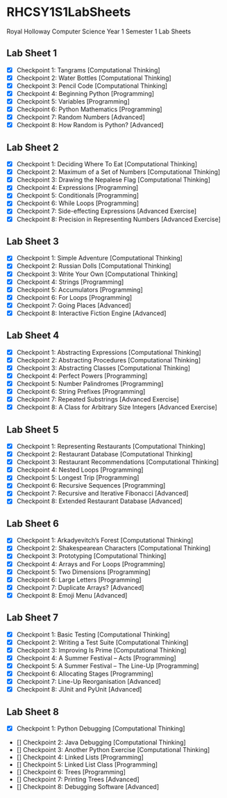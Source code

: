 # RHCSY1S1LabSheets
Royal Holloway Computer Science Year 1 Semester 1 Lab Sheets

## Lab Sheet 1

- [x] Checkpoint 1: Tangrams [Computational Thinking]
- [x] Checkpoint 2: Water Bottles [Computational Thinking]
- [x] Checkpoint 3: Pencil Code [Computational Thinking]
- [x] Checkpoint 4: Beginning Python [Programming]
- [x] Checkpoint 5: Variables [Programming]
- [x] Checkpoint 6: Python Mathematics [Programming]
- [x] Checkpoint 7: Random Numbers [Advanced]
- [x] Checkpoint 8: How Random is Python? [Advanced]

## Lab Sheet 2
- [x] Checkpoint 1: Deciding Where To Eat [Computational Thinking]
- [x] Checkpoint 2: Maximum of a Set of Numbers [Computational Thinking]
- [x] Checkpoint 3: Drawing the Nepalese Flag [Computational Thinking]
- [x] Checkpoint 4: Expressions [Programming]
- [x] Checkpoint 5: Conditionals [Programming]
- [x] Checkpoint 6: While Loops [Programming]
- [x] Checkpoint 7: Side-effecting Expressions [Advanced Exercise]
- [x] Checkpoint 8: Precision in Representing Numbers [Advanced Exercise]

## Lab Sheet 3
- [x] Checkpoint 1: Simple Adventure [Computational Thinking]
- [x] Checkpoint 2: Russian Dolls [Computational Thinking]
- [x] Checkpoint 3: Write Your Own [Computational Thinking]
- [x] Checkpoint 4: Strings [Programming]
- [x] Checkpoint 5: Accumulators [Programming]
- [x] Checkpoint 6: For Loops [Programming]
- [x] Checkpoint 7: Going Places [Advanced]
- [x] Checkpoint 8: Interactive Fiction Engine [Advanced]

## Lab Sheet 4
- [x] Checkpoint 1: Abstracting Expressions [Computational Thinking]
- [x] Checkpoint 2: Abstracting Procedures [Computational Thinking]
- [x] Checkpoint 3: Abstracting Classes [Computational Thinking]
- [x] Checkpoint 4: Perfect Powers [Programming]
- [x] Checkpoint 5: Number Palindromes [Programming]
- [x] Checkpoint 6: String Prefixes [Programming]
- [x] Checkpoint 7: Repeated Substrings [Advanced Exercise]
- [x] Checkpoint 8: A Class for Arbitrary Size Integers [Advanced Exercise]

## Lab Sheet 5
- [x] Checkpoint 1: Representing Restaurants [Computational Thinking]
- [x] Checkpoint 2: Restaurant Database [Computational Thinking]
- [x] Checkpoint 3: Restaurant Recommendations [Computational Thinking]
- [x] Checkpoint 4: Nested Loops [Programming]
- [x] Checkpoint 5: Longest Trip [Programming]
- [x] Checkpoint 6: Recursive Sequences [Programming]
- [x] Checkpoint 7: Recursive and Iterative Fibonacci [Advanced]
- [x] Checkpoint 8: Extended Restaurant Database [Advanced]

## Lab Sheet 6
- [x] Checkpoint 1: Arkadyevitch’s Forest [Computational Thinking]
- [x] Checkpoint 2: Shakespearean Characters [Computational Thinking]
- [x] Checkpoint 3: Prototyping [Computational Thinking]
- [x] Checkpoint 4: Arrays and For Loops [Programming]
- [x] Checkpoint 5: Two Dimensions [Programming]
- [x] Checkpoint 6: Large Letters [Programming]
- [x] Checkpoint 7: Duplicate Arrays? [Advanced]
- [x] Checkpoint 8: Emoji Menu [Advanced]

## Lab Sheet 7
- [x] Checkpoint 1: Basic Testing [Computational Thinking]
- [x] Checkpoint 2: Writing a Test Suite [Computational Thinking]
- [x] Checkpoint 3: Improving Is Prime [Computational Thinking]
- [x] Checkpoint 4: A Summer Festival – Acts [Programming]
- [x] Checkpoint 5: A Summer Festival – The Line-Up [Programming]
- [x] Checkpoint 6: Allocating Stages [Programming]
- [x] Checkpoint 7: Line-Up Reorganisation [Advanced]
- [x] Checkpoint 8: JUnit and PyUnit [Advanced]

## Lab Sheet 8
- [x] Checkpoint 1: Python Debugging [Computational Thinking]
- [] Checkpoint 2: Java Debugging [Computational Thinking]
- [] Checkpoint 3: Another Python Exercise [Computational Thinking]
- [] Checkpoint 4: Linked Lists [Programming]
- [] Checkpoint 5: Linked List Class [Programming]
- [] Checkpoint 6: Trees [Programming]
- [] Checkpoint 7: Printing Trees [Advanced]
- [] Checkpoint 8: Debugging Software [Advanced]
